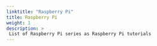 ```yaml
---
linktitle: "Raspberry Pi"
title: Raspberry Pi
weight: 1
description: >
 List of Raspberry Pi series as Raspberry Pi tutorials
---
```


